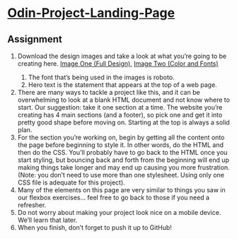 # <a href="https://www.theodinproject.com/paths/foundations/courses/foundations/lessons/landing-page">Odin-Project-Landing-Page</a>

<h2>Assignment</h2>
<ol>
  <li>Download the design images and take a look at what you’re going to be creating here. <a href="https://cdn.statically.io/gh/TheOdinProject/curriculum/main/foundations/html_css/project/odin-project.png">Image One (Full Design)</a>, <a href="https://cdn.statically.io/gh/TheOdinProject/curriculum/main/foundations/html_css/project/colors_and_stuff.png">Image Two (Color and Fonts)</li></a>
  <ol>
    <li>The font that’s being used in the images is roboto.</li>
    <li>Hero text is the statement that appears at the top of a web page.</li>
  </ol>
  <li>There are many ways to tackle a project like this, and it can be overwhelming to look at a blank HTML document and not know where to start. Our suggestion: take it one section at a time. The website you’re creating has 4 main sections (and a footer), so pick one and get it into pretty good shape before moving on. Starting at the top is always a solid plan.</li>
  <li>For the section you’re working on, begin by getting all the content onto the page before beginning to style it. In other words, do the HTML and then do the CSS. You’ll probably have to go back to the HTML once you start styling, but bouncing back and forth from the beginning will end up making things take longer and may end up causing you more frustration. (Note: you don’t need to use more than one stylesheet. Using only one CSS file is adequate for this project).</li>
  <li>Many of the elements on this page are very similar to things you saw in our flexbox exercises… feel free to go back to those if you need a refresher.</li>
  <li>Do not worry about making your project look nice on a mobile device. We’ll learn that later.</li>
  <li>When you finish, don’t forget to push it up to GitHub!</li>
</ol

